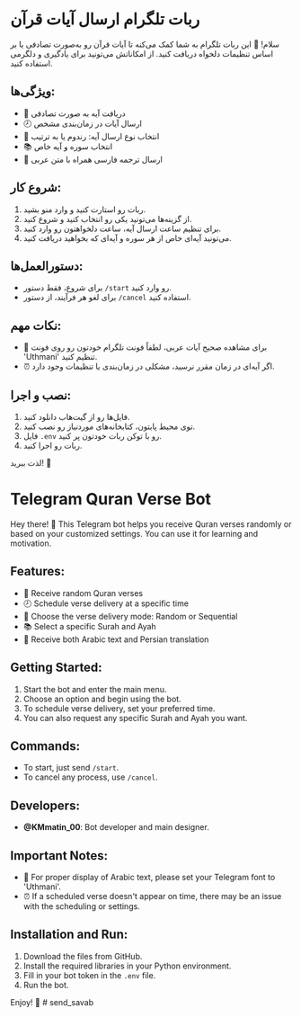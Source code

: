 # ربات تلگرام ارسال آیات قرآن

سلام! 🙌 این ربات تلگرام به شما کمک می‌کنه تا آیات قرآن رو به‌صورت تصادفی یا بر اساس تنظیمات دلخواه دریافت کنید. از امکاناتش می‌تونید برای یادگیری و دلگرمی استفاده کنید.

## ویژگی‌ها:
- 📖 دریافت آیه به صورت تصادفی
- 🕗 ارسال آیات در زمان‌بندی مشخص
- 🔄 انتخاب نوع ارسال آیه: رندوم یا به ترتیب
- 📚 انتخاب سوره و آیه خاص
- 💬 ارسال ترجمه فارسی همراه با متن عربی

## شروع کار:
1. ربات رو استارت کنید و وارد منو بشید.
2. از گزینه‌ها می‌تونید یکی رو انتخاب کنید و شروع کنید.
3. برای تنظیم ساعت ارسال آیه، ساعت دلخواهتون رو وارد کنید.
4. می‌تونید آیه‌ای خاص از هر سوره و آیه‌ای که بخواهید دریافت کنید.

## دستورالعمل‌ها:
- برای شروع، فقط دستور `/start` رو وارد کنید.
- برای لغو هر فرآیند، از دستور `/cancel` استفاده کنید.

## نکات مهم:
- 📱 برای مشاهده صحیح آیات عربی، لطفاً فونت تلگرام خودتون رو روی فونت 'Uthmani' تنظیم کنید.
- ⏰ اگر آیه‌ای در زمان مقرر نرسید، مشکلی در زمان‌بندی یا تنظیمات وجود دارد.

## نصب و اجرا:
1. فایل‌ها رو از گیت‌هاب دانلود کنید.
2. توی محیط پایتون، کتابخانه‌های موردنیاز رو نصب کنید.
3. فایل `.env` رو با توکن ربات خودتون پر کنید.
4. ربات رو اجرا کنید.

لذت ببرید! 🎉


# Telegram Quran Verse Bot

Hey there! 🙌 This Telegram bot helps you receive Quran verses randomly or based on your customized settings. You can use it for learning and motivation.

## Features:
- 📖 Receive random Quran verses
- 🕗 Schedule verse delivery at a specific time
- 🔄 Choose the verse delivery mode: Random or Sequential
- 📚 Select a specific Surah and Ayah
- 💬 Receive both Arabic text and Persian translation

## Getting Started:
1. Start the bot and enter the main menu.
2. Choose an option and begin using the bot.
3. To schedule verse delivery, set your preferred time.
4. You can also request any specific Surah and Ayah you want.

## Commands:
- To start, just send `/start`.
- To cancel any process, use `/cancel`.

## Developers:
- **@KMmatin_00**: Bot developer and main designer.

## Important Notes:
- 📱 For proper display of Arabic text, please set your Telegram font to 'Uthmani'.
- ⏰ If a scheduled verse doesn't appear on time, there may be an issue with the scheduling or settings.

## Installation and Run:
1. Download the files from GitHub.
2. Install the required libraries in your Python environment.
3. Fill in your bot token in the `.env` file.
4. Run the bot.

Enjoy! 🎉
#   s e n d _ s a v a b  
 